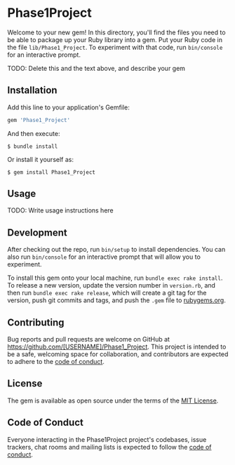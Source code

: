 # Phase1Project

Welcome to your new gem! In this directory, you'll find the files you need to be able to package up your Ruby library into a gem. Put your Ruby code in the file `lib/Phase1_Project`. To experiment with that code, run `bin/console` for an interactive prompt.

TODO: Delete this and the text above, and describe your gem

## Installation

Add this line to your application's Gemfile:

```ruby
gem 'Phase1_Project'
```

And then execute:

    $ bundle install

Or install it yourself as:

    $ gem install Phase1_Project

## Usage

TODO: Write usage instructions here

## Development

After checking out the repo, run `bin/setup` to install dependencies. You can also run `bin/console` for an interactive prompt that will allow you to experiment.

To install this gem onto your local machine, run `bundle exec rake install`. To release a new version, update the version number in `version.rb`, and then run `bundle exec rake release`, which will create a git tag for the version, push git commits and tags, and push the `.gem` file to [rubygems.org](https://rubygems.org).

## Contributing

Bug reports and pull requests are welcome on GitHub at https://github.com/[USERNAME]/Phase1_Project. This project is intended to be a safe, welcoming space for collaboration, and contributors are expected to adhere to the [code of conduct](https://github.com/[USERNAME]/Phase1_Project/blob/master/CODE_OF_CONDUCT.md).


## License

The gem is available as open source under the terms of the [MIT License](https://opensource.org/licenses/MIT).

## Code of Conduct

Everyone interacting in the Phase1Project project's codebases, issue trackers, chat rooms and mailing lists is expected to follow the [code of conduct](https://github.com/[USERNAME]/Phase1_Project/blob/master/CODE_OF_CONDUCT.md).
